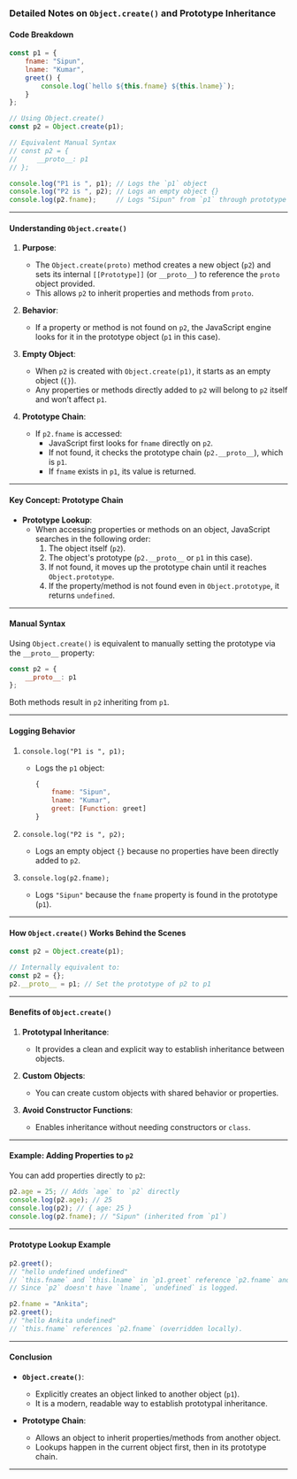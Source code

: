 ### Detailed Notes on `Object.create()` and Prototype Inheritance

#### **Code Breakdown**

```javascript
const p1 = {
    fname: "Sipun",
    lname: "Kumar",
    greet() {
        console.log(`hello ${this.fname} ${this.lname}`);
    }
};

// Using Object.create()
const p2 = Object.create(p1);

// Equivalent Manual Syntax
// const p2 = {
//     __proto__: p1
// };

console.log("P1 is ", p1); // Logs the `p1` object
console.log("P2 is ", p2); // Logs an empty object {}
console.log(p2.fname);     // Logs "Sipun" from `p1` through prototype chain
```

---

#### **Understanding `Object.create()`**

1. **Purpose**:
   - The `Object.create(proto)` method creates a new object (`p2`) and sets its internal `[[Prototype]]` (or `__proto__`) to reference the `proto` object provided.
   - This allows `p2` to inherit properties and methods from `proto`.

2. **Behavior**:
   - If a property or method is not found on `p2`, the JavaScript engine looks for it in the prototype object (`p1` in this case).

3. **Empty Object**:
   - When `p2` is created with `Object.create(p1)`, it starts as an empty object (`{}`). 
   - Any properties or methods directly added to `p2` will belong to `p2` itself and won’t affect `p1`.

4. **Prototype Chain**:
   - If `p2.fname` is accessed:
     - JavaScript first looks for `fname` directly on `p2`.
     - If not found, it checks the prototype chain (`p2.__proto__`), which is `p1`.
     - If `fname` exists in `p1`, its value is returned.

---

#### **Key Concept: Prototype Chain**

- **Prototype Lookup**:
  - When accessing properties or methods on an object, JavaScript searches in the following order:
    1. The object itself (`p2`).
    2. The object's prototype (`p2.__proto__` or `p1` in this case).
    3. If not found, it moves up the prototype chain until it reaches `Object.prototype`.
    4. If the property/method is not found even in `Object.prototype`, it returns `undefined`.

---

#### **Manual Syntax**

Using `Object.create()` is equivalent to manually setting the prototype via the `__proto__` property:

```javascript
const p2 = {
    __proto__: p1
};
```

Both methods result in `p2` inheriting from `p1`.

---

#### **Logging Behavior**

1. `console.log("P1 is ", p1);`
   - Logs the `p1` object: 
     ```javascript
     {
         fname: "Sipun",
         lname: "Kumar",
         greet: [Function: greet]
     }
     ```

2. `console.log("P2 is ", p2);`
   - Logs an empty object `{}` because no properties have been directly added to `p2`.

3. `console.log(p2.fname);`
   - Logs `"Sipun"` because the `fname` property is found in the prototype (`p1`).

---

#### **How `Object.create()` Works Behind the Scenes**

```javascript
const p2 = Object.create(p1);

// Internally equivalent to:
const p2 = {};
p2.__proto__ = p1; // Set the prototype of p2 to p1
```

---

#### **Benefits of `Object.create()`**

1. **Prototypal Inheritance**:
   - It provides a clean and explicit way to establish inheritance between objects.

2. **Custom Objects**:
   - You can create custom objects with shared behavior or properties.

3. **Avoid Constructor Functions**:
   - Enables inheritance without needing constructors or `class`.

---

#### **Example: Adding Properties to `p2`**

You can add properties directly to `p2`:

```javascript
p2.age = 25; // Adds `age` to `p2` directly
console.log(p2.age); // 25
console.log(p2); // { age: 25 }
console.log(p2.fname); // "Sipun" (inherited from `p1`)
```

---

#### **Prototype Lookup Example**

```javascript
p2.greet(); 
// "hello undefined undefined"
// `this.fname` and `this.lname` in `p1.greet` reference `p2.fname` and `p2.lname`
// Since `p2` doesn't have `lname`, `undefined` is logged.

p2.fname = "Ankita";
p2.greet(); 
// "hello Ankita undefined"
// `this.fname` references `p2.fname` (overridden locally).
```

---

#### **Conclusion**

- **`Object.create()`**:
  - Explicitly creates an object linked to another object (`p1`).
  - It is a modern, readable way to establish prototypal inheritance.

- **Prototype Chain**:
  - Allows an object to inherit properties/methods from another object.
  - Lookups happen in the current object first, then in its prototype chain.

---
